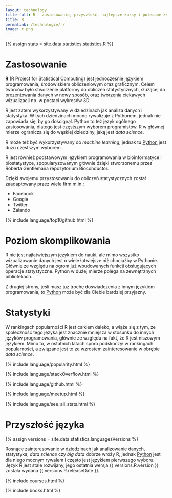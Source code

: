 ```yaml
---
layout: technology
title-full: R - zastosowanie, przyszłość, najlepsze kursy i polecane książki
title: R
permalink: /technologie/r/
image: r.png
---
```


{% assign stats = site.data.statistics.statistics.R %}

# Zastosowanie

**R** (R Project for Statistical Computing) jest jednocześnie językiem programowania, środowiskiem obliczeniowym oraz
graficznym. Celem twórców było stworzenie platformy do obliczeń statystycznych, służącej do prezentowania danych w nowy
sposób, oraz tworzenia ciekawych wizualizacji np. w postaci wykresów 3D.

R jest zatem wykorzystywany w dziedzinach jak analiza danych i statystyka. W tych dziedzinach mocno rywalizuje z
Pythonem, jednak nie zapowiada się, by go doścignął. Python to też język ogólnego zastosowania, dlatego jest częstszym
wyborem programistów. R w głównej mierze ogranicza się do wąskiej dziedziny, jaką jest *data science*.

R może też być wykorzystywany do *machine learning*, jednak tu [Python](/technologie/python) jest dużo częstszym
wyborem.

R jest również podstawowym językiem programowania w bioinformatyce i biostatystyce, spopularyzowanym głównie dzięki
stworzonemu przez Roberta Gentlemana repozytorium Bioconductor.

Dzięki swojemu przystosowaniu do obliczeń statystycznych został zaadaptowany przez wiele firm m.in.:

- Facebook
- Google
- Twitter
- Zalando

{% include language/top10github.html %}

# Poziom skomplikowania

R nie jest najłatwiejszym językiem do nauki, ale mimo wszystko wizualizowanie danych jest o wiele łatwiejsze niż
chociażby w Pythonie. Głównie ze względu na ogrom już wbudowanych funkcji obsługujących operacje statystyczne. Python w
dużej mierze polega na zewnętrznych bibliotekach.

Z drugiej strony, jeśli masz już trochę doświadczenia z innym językiem programowania,
to [Python](/technologie/python) może być dla Ciebie bardziej przyjazny.

# Statystyki

W rankingach popularności R jest całkiem daleko, a wiąże się z tym, że społeczność tego języka jest znacznie mniejsza w
stosunku do innych języków programowania, głównie ze względu na fakt, że R jest niszowym językiem. Mimo to, w ostatnich
latach sporo podskoczył w rankingach popularności, a związane jest to ze wzrostem zainteresowanie w obrębie *data
science*.

{% include language/popularity.html %}

{% include language/stackOverflow.html %}

{% include language/github.html %}

{% include language/meetup.html %}

{% include language/see_all_stats.html %}

# Przyszłość języka

{% assign versions = site.data.statistics.languagesVersions %}

Rosnące zainteresowanie w dziedzinach jak analizowanie danych, statystyka, *data science* czy *big data* dobrze wróży R,
jednak [Python](/technologie/python) jest dla niego mocnym rywalem i często jest językiem pierwszego wyboru.
Język R jest stale rozwijany, jego ostatnia wersja {{ versions.R.version }} została wydana {{ versions.R.releaseDate }}.

{% include courses.html %}

{% include books.html %}
